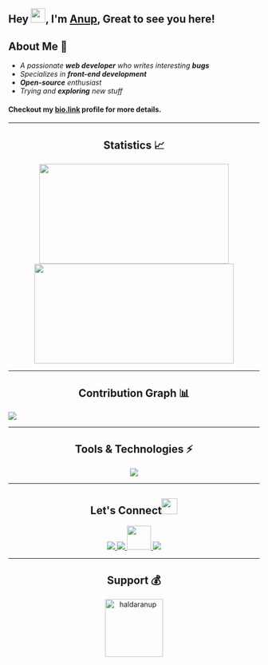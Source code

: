 ## Hey <img src="https://gist.github.com/haldaranup/aad23918f5ad8bff5199094c9f6d337a/raw/a19b90e65fcffa0eabd3874b66520b91ee9f0e60/hi.gif" width="29">, I'm [Anup](https://anuphaldar.com/), Great to see you here!

## About Me 🙂
- *A passionate **web developer** who writes interesting **bugs***
- *Specializes in **front-end development***
- ***Open-source** enthusiast*
- *Trying and **exploring** new stuff*
#### Checkout my [bio.link](https://haldaranup.bio.link) profile for more details.



---
<h2 align="center">Statistics 📈 </h2>
<p align="center">
<img height="200px" width="380px" src="https://github-readme-stats.vercel.app/api?username=haldaranup&show_icons=true&theme=tokyonight" />     
<img height="200px" width="400px" src="https://github-readme-streak-stats.herokuapp.com/?user=haldaranup&show_icons=true&theme=tokyonight" />
<p/>



<!-- ---
<h2 align="center">Languages</h2>
<p align="center">
<img src="https://github-readme-stats.vercel.app/api/top-langs/?username=haldaranup&layout=compact&theme=tokyonight" />
<p/> -->



---
<h2 align="center">Contribution Graph 📊</h2>
<img src="https://github-readme-activity-graph.cyclic.app/graph?username=haldaranup&theme=chartreuse-dark" />  


<!-- <img src="https://activity-graph.herokuapp.com/graph?username=haldaranup&theme=chartreuse-dark" />    -->

  
 
---
 <h2 align="center">Tools & Technologies ⚡</h2>
 <p align="center">
  <a href="https://anuphaldar.com">
    <img src="https://skillicons.dev/icons?i=js,html,css,sass,react,redux,vue,express,nodejs,mongodb,typescript,git" />
  </a>
</p>
 
 
<!-- <p align="center"> 
<a href="https://developer.mozilla.org/en-US/docs/Web/JavaScript" rel="noreferrer"> <img src="./src/images/tech/js.png" alt="javascript" height="40"/> </a>  
<a href="https://www.w3.org/html/" target="_blank" rel="noreferrer"> <img src="./src/images/tech/html5.png" alt="html5" height="40" /></a>
<a href="https://www.w3schools.com/css/" target="_blank" rel="noreferrer"> <img src="./src/images/tech/css3.png" alt="css3" height="40"/> </a> 
<a href="https://sass-lang.com" target="_blank" rel="noreferrer"> <img src="./src/images/tech/sass.png" alt="sass" height="40"/> </a> 
<a href="https://reactjs.org/" target="_blank" rel="noreferrer"> <img src="./src/images/tech/reactjs.png" alt="react" height="40"/> </a> 
<a href="https://redux.js.org" target="_blank" rel="noreferrer"> <img src="./src/images/tech/redux.png" alt="redux" height="40"/> </a> 
<a href="https://vuejs.org/" target="_blank" rel="noreferrer"> <img src="./src/images/tech/vuejs.png" alt="vuejs" height="40"/> </a>
<a href="https://mui.com" target="_blank" rel="noreferrer">  <img src="./src/images/tech/mui.png" alt="Material UI" height="40" /> </a> 
<a href="https://nodejs.org" target="_blank" rel="noreferrer"> <img src="./src/images/tech/nodejs.png" alt="nodejs" height="40"/> </a> 
<a href="https://mongodb.com/" target="_blank" rel="noreferrer"> <img src="./src/images/tech/mongodb.png" alt="mongodb" height="40"/> </a> 
<a href="https://typescriptlang.org/" target="_blank" rel="noreferrer"> <img src="./src/images/tech/ts.png" alt="typescript" height="40"/> </a> 
<a href="https://git-scm.com/" target="_blank" rel="noreferrer"> <img src="./src/images/tech/git.png" alt="git" height="40"/> </a>   
</p> -->



 
<!-- <a href="https://www.mongodb.com/" target="_blank" rel="noreferrer"> <img src="https://raw.githubusercontent.com/devicons/devicon/master/icons/mongodb/mongodb-original-wordmark.svg" alt="mongodb" width="40" height="40"/> </a> <a href="https://nodejs.org" target="_blank" rel="noreferrer"> <img src="https://raw.githubusercontent.com/devicons/devicon/master/icons/nodejs/nodejs-original-wordmark.svg" alt="nodejs" width="40" height="40"/> </a> <a href="https://postman.com" target="_blank" rel="noreferrer"> <img src="https://www.vectorlogo.zone/logos/getpostman/getpostman-icon.svg" alt="postman" width="40" height="40"/> </a> <a href="https://heroku.com" target="_blank" rel="noreferrer"> <img src="https://www.vectorlogo.zone/logos/heroku/heroku-icon.svg" alt="heroku" width="40" height="40"/> </a> -->

<!--  <a href="https://expressjs.com" target="_blank" rel="noreferrer"> <img src="https://raw.githubusercontent.com/devicons/devicon/master/icons/express/express-original-wordmark.svg" alt="express" width="40" height="40"/> </a> -->
 

<!-- <a href="https://www.figma.com/" target="_blank" rel="noreferrer"> <img src="https://www.vectorlogo.zone/logos/figma/figma-icon.svg" alt="figma" width="40" height="40"/> </a> -->



___
<h2 align="center">Let's Connect<img src="https://gist.github.com/haldaranup/f89330e95dfca979a5bc9fd80602761f/raw/8a3d00dfc3aa37c26873bb154227e395ef77cdfa/handshake.gif" height="32px"> </h2>
 <p align="center">
  <a href="https://twitter.com/haldar_anup1">
    <img src="https://skillicons.dev/icons?i=twitter" />
  </a>
  <a href="https://www.linkedin.com/in/haldaranup">
    <img src="https://skillicons.dev/icons?i=linkedin" />
  </a>
  <a href="https://medium.com/@haldaranup">
    <img src="https://gist.github.com/haldaranup/d3e2a54e5909a37cb7cf212bf83b3e6c/raw/63631d4cfd5d53de4513ac774f0008aa235c6aba/medium.png" height="48" width="48" />
  </a>
  <a href="https://www.instagram.com/haldar_anup1">
    <img src="https://skillicons.dev/icons?i=instagram" />
  </a>
</p>

<!-- <p align="center">
<a href="https://twitter.com/haldar_anup1" target="_blank"><img align="center" src="./src/images/social/twitter.png" alt="anup" height="28" width="38" /></a>
<a href="https://www.linkedin.com/in/haldaranup/" target="blank"><img align="center" src="./src/svgs/social/linkedin.svg" alt="anup" height="30" width="42" /></a>
<a href="https://www.instagram.com/haldar_anup1/" target="blank"><img align="center" src="./src/svgs/social/instagram.svg" alt="anup" height="30" width="40" /></a>
<a href="https://medium.com/@haldaranup" target="blank"><img align="center" src="./src/svgs/social/medium.svg" alt="haldaranup" height="30" width="40" /></a>
</p> -->



___
<h2 align="center">Support 💰</h2>
<p align="center">
<a href="https://www.buymeacoffee.com/haldaranup" target="_blank"> <img align="center" src="https://gist.github.com/haldaranup/2f8a08a98e7424d68e7b53d18639ce09/raw/cdab115f48d1bcfcd0b30ab663ee1fe5d7edf110/buymeacoffee.png" width="116" border="0" alt="haldaranup" /></a>
</p>

 


<!-- **haldaranup/haldaranup** is a ✨ _special_ ✨ repository because its `README.md` (this file) appears on your GitHub profile.

Here are some ideas to get you started:

- 🔭 I’m currently working on ...
- 🌱 I’m currently learning ..
- 👯 I’m looking to collaborate on ...
- 🤔 I’m looking for help with ...
- 💬 Ask me about ...
- 📫 How to reach me: ...
- 😄 Pronouns: ...
- ⚡ Fun fact: ... -->

